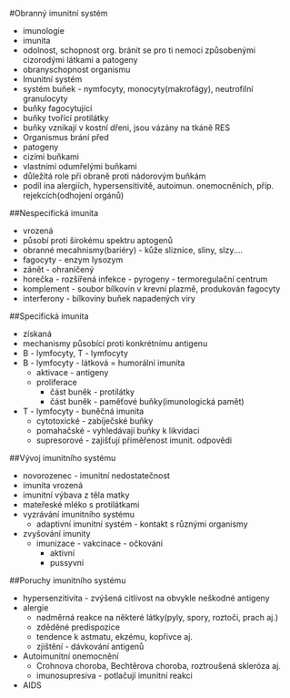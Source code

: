 #Obranný imunitní systém
* imunologie
* imunita
 * odolnost, schopnost org. bránit se pro ti nemoci způsobenými cizorodými látkami a patogeny
 * obranyschopnost organismu
* Imunitní systém
 * systém buňek - nymfocyty, monocyty(makrofágy), neutrofilní granulocyty
 * buňky fagocytující
 * buňky tvořící protilátky
* buňky vznikají v kostní dřeni, jsou vázány na tkáně RES
* Organismus brání před
 * patogeny
 * cizími buňkami
 *  vlastními odumřelými buňkami
 * důležitá role při obraně proti nádorovým buňkám
* podíl ina alergiích, hypersensitivitě, autoimun. onemocněních, příp. rejekcích(odhojení orgánů)

##Nespecifická imunita
* vrozená
* působí proti širokému spektru aptogenů
* obranné mecahnismy(bariéry) - kůže sliznice, sliny, slzy....
* fagocyty - enzym lysozym
* zánět - ohraničený
* horečka - rozšířená infekce - pyrogeny - termoregulační centrum
* komplement - soubor bílkovin v krevní plazmě, produkován fagocyty
* interferony - bílkoviny buňek napadených viry

##Specifická imunita
* získaná
* mechanismy působící proti konkrétnímu antigenu
* B - lymfocyty, T - lymfocyty
* B - lymfocyty - látková = humorální imunita
  * aktivace - antigeny
  * proliferace
    *   část buněk - protilátky
    * část buněk - paměťové buňky(imunologická pamět)
* T - lymfocyty - buněčná imunita
  * cytotoxické - zabíječské buňky
  * pomahačské - vyhledávají buňky k likvidaci
  * supresorové - zajišťují přiměřenost imunit. odpovědi

##Vývoj imunitního systému
* novorozenec - imunitní nedostatečnost
 * imunita vrozená
 * imunitní výbava z těla matky
 * mateřeské mléko s protilátkami
* vyzrávání imunitního systému
  * adaptivní imunitní systém - kontakt s různými organismy
* zvyšování imunity
  * imunizace - vakcinace - očkování
    * aktivní
    * pussyvní

##Poruchy imunitního systému
* hypersenzitivita - zvýšená citlivost na obvykle neškodné antigeny
* alergie
  * nadměrná reakce na některé látky(pyly, spory, roztoči, prach aj.)
  * zděděné predispozice
  * tendence k astmatu, ekzému, kopřivce aj.
  * zjištění - dávkování antigenů
* Autoimunitní onemocnění
  *  Crohnova choroba, Bechtěrova choroba, roztroušená skleróza aj.
  * imunosupresiva - potlačují imunitní reakci
* AIDS
